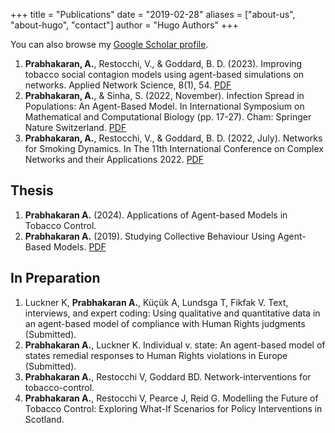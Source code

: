 +++
title = "Publications"
date = "2019-02-28"
aliases = ["about-us", "about-hugo", "contact"]
author = "Hugo Authors"
+++

You can also browse my [Google Scholar profile](https://scholar.google.com/citations?view_op=list_works&hl=en&hl=en&user=qg3HXEAAAAAJ).


1. **Prabhakaran, A.**, Restocchi, V., & Goddard, B. D. (2023). Improving tobacco social contagion models using agent-based simulations on networks. Applied Network Science, 8(1), 54. [PDF](https://link.springer.com/article/10.1007/s41109-023-00580-5)
2. **Prabhakaran, A.**, & Sinha, S. (2022, November). Infection Spread in Populations: An Agent-Based Model. In International Symposium on Mathematical and Computational Biology (pp. 17-27). Cham: Springer Nature Switzerland. [PDF](https://link.springer.com/chapter/10.1007/978-3-031-33050-6_2)
3. **Prabhakaran, A.**, Restocchi, V., & Goddard, B. D. (2022, July). Networks for Smoking Dynamics. In The 11th International Conference on Complex Networks and their Applications 2022. [PDF](https://www.pure.ed.ac.uk/ws/portalfiles/portal/308193033/Networks_for_Smoking_PRABHAKARAN_DOA11072022_AFV.pdf)


## Thesis
1. **Prabhakaran A.** (2024). Applications of Agent-based Models in Tobacco Control.
2. **Prabhakaran A.** (2019). Studying Collective Behaviour Using Agent-Based Models. [PDF](http://210.212.36.82:8080/jspui/handle/123456789/1144)


## In Preparation
1. Luckner K, **Prabhakaran A.**, Küçük A, Lundsga T, Fikfak V. Text, interviews, and expert coding: Using qualitative and quantitative data in an agent-based model of compliance with Human Rights judgments (Submitted).
2. **Prabhakaran A.**, Luckner K. Individual v. state: An agent-based model of states remedial responses to Human Rights violations in Europe (Submitted).
3. **Prabhakaran A.**, Restocchi V, Goddard BD. Network-interventions for tobacco-control. 
4. **Prabhakaran A.**, Restocchi V, Pearce J, Reid G. Modelling the Future of Tobacco Control: Exploring What-If Scenarios for Policy Interventions in Scotland. 


